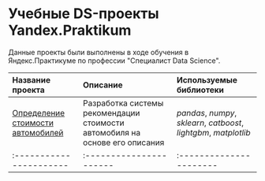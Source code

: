 # Учебные DS-проекты Yandex.Praktikum

Данные проекты были выполнены в ходе обучения в Яндекс.Практикуме по профессии "Специалист Data Science".

| Название проекта | Описание | Используемые библиотеки | 
| :---------------------- | :---------------------- | :---------------------- |
| [Определение стоимости автомобилей](Car_price) | Разработка системы рекомендации стоимости автомобиля на основе его описания|  *pandas*, *numpy*, *sklearn*, *catboost*, *lightgbm*, *matplotlib* |
| :---------------------- | :---------------------- | :---------------------- |
